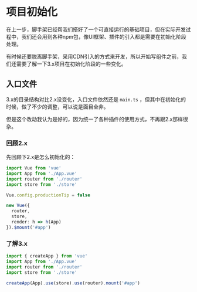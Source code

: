 # 项目初始化

在上一步，脚手架已经帮我们搭好了一个可直接运行的基础项目，但在实际开发过程中，我们还会用到各种npm包，像UI框架、插件的引入都是需要在初始化阶段处理。

有时候还要脱离脚手架，采用CDN引入的方式来开发，所以开始写组件之前，我们还需要了解一下3.x项目在初始化阶段的一些变化。

## 入口文件

3.x的目录结构对比2.x没变化，入口文件依然还是 `main.ts` ，但其中在初始化的时候，做了不少的调整，可以说是面目全非。

但是这个改动我认为是好的，因为统一了各种插件的使用方式，不再跟2.x那样很杂。

### 回顾2.x

先回顾下2.x是怎么初始化的：

```ts
import Vue from 'vue'
import App from './App.vue'
import router from './router'
import store from './store'

Vue.config.productionTip = false

new Vue({
  router,
  store,
  render: h => h(App)
}).$mount('#app')
```

### 了解3.x

```ts
import { createApp } from 'vue'
import App from './App.vue'
import router from './router'
import store from './store'

createApp(App).use(store).use(router).mount('#app')
```